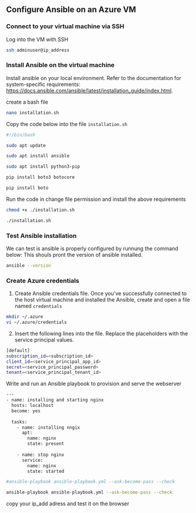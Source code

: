 ## Configure Ansible on an Azure VM


### Connect to your virtual machine via SSH

Log into the VM with SSH

```bash
ssh adminuser@ip_address
```

### Install Ansible on the virtual machine

Install ansible on your local environment. Refer to the documentation for system-specific requirements: https://docs.ansible.com/ansible/latest/installation_guide/index.html.


create a bash file 

```bash
nano installation.sh
```

Copy the code below into the file `installation.sh`

```bash
#!/bin/bash

sudo apt update

sudo apt install ansible

sudo apt install python3-pip

pip install boto3 botocore

pip install boto
```


Run the code in change file permission and install the above requirements

```bash
chmod +x ./installation.sh

./installation.sh
```

### Test Ansible installation
We can test is ansible is properly configured by runnung the command below: This shouls pront the version of ansible installed.

```bash
ansible --version
```

### Create Azure credentials


1. Create Ansible credentials file. Once you've successfully connected to the host virtual machine and installed the Ansible, create and open a file named `credentials`

```bash
mkdir ~/.azure
vi ~/.azure/credentials
```
2. Insert the following lines into the file. Replace the placeholders with the service principal values.

```bash
[default]
subscription_id=<subscription_id>
client_id=<service_principal_app_id>
secret=<service_principal_password>
tenant=<service_principal_tenant_id>
```

Write and run an Ansible playbook to provision and serve the webserver

```bash
---
- name: installing and starting nginx
  hosts: localhost
  become: yes
  
  tasks: 
    - name: installing nngix
      apt: 
        name: nginx 
        state: present
    
    - name: stop nginx
      service: 
        name: nginx
        state: started

#ansible-playbook ansible-playbook.yml --ask-become-pass --check

```

```bash
ansible-playbook ansible-playbook.yml --ask-become-pass --check
```

copy your ip_add adress and test it on the browser

